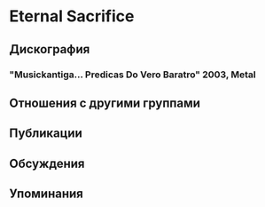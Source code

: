 # Eternal Sacrifice



## Дискография

### "Musickantiga… Predicas Do Vero Baratro" 2003, Metal




## Отношения с другими группами


## Публикации


## Обсуждения


## Упоминания

